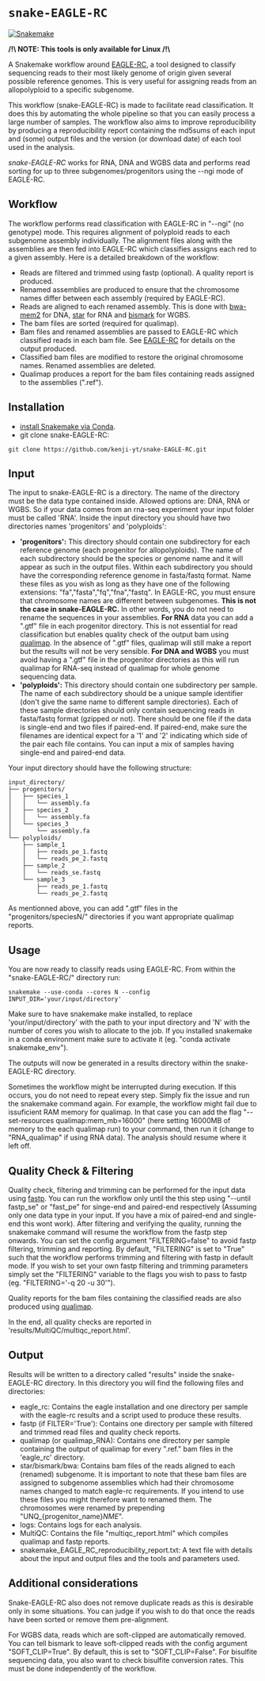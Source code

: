 # `snake-EAGLE-RC`

[![Snakemake](https://img.shields.io/badge/snakemake-≥6.3.0-brightgreen.svg)](https://snakemake.github.io)


**/!\ NOTE: This tools is only available for Linux /!\\**

A Snakemake workflow around [EAGLE-RC](https://github.com/tony-kuo/eagle?tab=readme-ov-file#eagle-rc), a tool designed to classify sequencing reads to their most likely genome of origin given several possible reference genomes. This is very useful for assigning reads from an allopolyploid to a specific subgenome. 

This workflow (snake-EAGLE-RC) is made to facilitate read classification. It does this by automating the whole pipeline so that you can easily process a large number of samples. The workflow also aims to improve reproducibility by producing a reproducibility report containing the md5sums of each input and (some) output files and the version (or download date) of each tool used in the analysis. 

*snake-EAGLE-RC* works for RNA, DNA and WGBS data and performs read sorting for up to three subgenomes/progenitors using the --ngi mode of EAGLE-RC. 

## Workflow

The workflow performs read classification with EAGLE-RC in "--ngi" (no genotype) mode. This requires alignment of polyploid reads to each subgenome assembly individually. The alignment files along with the assemblies are then fed into EAGLE-RC which classifies assigns each red to a given assembly. Here is a detailed breakdown of the workflow:
- Reads are filtered and trimmed using fastp (optional). A quality report is produced. 
- Renamed assemblies are produced to ensure that the chromosome names differ between each assembly (required by EAGLE-RC).
- Reads are aligned to each renamed assembly. This is done with [bwa-mem2](https://github.com/bwa-mem2/bwa-mem2) for DNA, [star](https://github.com/alexdobin/STAR) for RNA and [bismark](https://www.bioinformatics.babraham.ac.uk/projects/bismark/) for WGBS.  
- The bam files are sorted (required for qualimap). 
- Bam files and renamed assemblies are passed to EAGLE-RC which classified reads in each bam file. See [EAGLE-RC](https://github.com/tony-kuo/eagle?tab=readme-ov-file#eagle-rc) for details on the output produced. 
- Classified bam files are modified to restore the original chromosome names. Renamed assemblies are deleted.
- Qualimap produces a report for the bam files containing reads assigned to the assemblies (".ref"). 


## Installation 

- [install Snakemake via Conda](https://snakemake.readthedocs.io/en/stable/getting_started/installation.html).
- git clone snake-EAGLE-RC: 
```
git clone https://github.com/kenji-yt/snake-EAGLE-RC.git
```

## Input 

The input to snake-EAGLE-RC is a directory. The name of the directory must be the data type contained inside. Allowed options are: DNA, RNA or WGBS. So if your data comes from an rna-seq experiment your input folder must be called 'RNA'. 
Inside the input directory you should have two directories names 'progenitors' and 'polyploids': 
- **'progenitors':** This directory should contain one subdirectory for each reference genome (each progenitor for allopolyploids). The name of each subdirectory should be the species or genome name and it will appear as such in the output files. Within each subdirectory you should have the corresponding reference genome in fasta/fastq format. Name these files as you wish as long as they have one of the following extensions: "fa","fasta","fq","fna","fastq". In EAGLE-RC, you must ensure that chromosome names are different between subgenomes. **This is not the case in snake-EAGLE-RC.** In other words, you do not need to rename the sequences in your assemblies. **For RNA** data you can add a ".gtf" file in each progenitor directory. This is not essential for read classification but enables quality check of the output bam using [qualimap](https://github.com/EagleGenomics-cookbooks/QualiMap). In the absence of ".gtf" files, qualimap will still make a report but the results will not be very sensible. **For DNA and WGBS** you must avoid having a ".gtf" file in the progenitor directories as this will run qualimap for RNA-seq instead of qualimap for whole genome sequencing data.    
- **'polyploids':** This directory should contain one subdirectory per sample. The name of each subdirectory should be a unique sample identifier (don't give the same name to different sample directories). Each of these sample directories should only contain sequencing reads in fasta/fastq format (gzipped or not). There should be one file if the data is single-end and two files if paired-end. If paired-end, make sure the filenames are identical expect for a '1' and '2' indicating which side of the pair each file contains. You can input a mix of samples having single-end and paired-end data. 

Your input directory should have the following structure:
```
input_directory/
├── progenitors/
│   ├── species_1
│   │   └── assembly.fa
│   ├── species_2
│   │   └── assembly.fa
│   └── species_3
│       └── assembly.fa
└── polyploids/
    ├── sample_1
    │   ├── reads_pe_1.fastq
    │   └── reads_pe_2.fastq
    ├── sample_2
    │   └── reads_se.fastq
    └── sample_3
        ├── reads_pe_1.fastq
        └── reads_pe_2.fastq
```

As mentionned above, you can add ".gtf" files in the "progenitors/speciesN/" directories if you want appropriate qualimap reports. 

## Usage

You are now ready to classify reads using EAGLE-RC. From within the "snake-EAGLE-RC/" directory run:
```
snakemake --use-conda --cores N --config INPUT_DIR='your/input/directory'
```
Make sure to have snakemake make installed, to replace 'your/input/directory' with the path to your input directory and 'N' with the number of cores you wish to allocate to the job. If you installed snakemake in a conda environment make sure to activate it (eg. "conda activate snakemake_env").  

The outputs will now be generated in a results directory within the snake-EAGLE-RC directory. 

Sometimes the workflow might be interrupted during execution. If this occurs, you do not need to repeat every step. Simply fix the issue and run the snakemake command again. For example, the workflow might fail due to issuficient RAM memory for qualimap. In that case you can add the flag "--set-resources qualimap:mem_mb=16000" (here setting 16000MB of memory to the each qualimap run) to your command, then run it (change to "RNA_qualimap" if using RNA data). The analysis should resume where it left off. 

## Quality Check & Filtering

Quality check, filtering and trimming can be performed for the input data using [fastp](https://github.com/OpenGene/fastp). You can run the workflow only until the this step using "--until fastp_se" or "fast_pe" for singe-end and paired-end respectively (Assuming only one data type in your input. If you have a mix of paired-end and single-end this wont work). After filtering and verifying the quality, running the snakemake command will resume the workflow from the fastp step onwards.  You can set the config argument "FILTERING=false" to avoid fastp filtering, trimming and reporting. By default, "FILTERING" is set to "True" such that the workflow performs trimming and filtering with fastp in default mode. If you wish to set your own fastp filtering and trimming parameters simply set the "FILTERING" variable to the flags you wish to pass to fastp (eg. "FILTERING='-q 20 -u 30'"). 

Quality reports for the bam files containing the classified reads are also produced using [qualimap](http://qualimap.conesalab.org/). 

In the end, all quality checks are reported in 'results/MultiQC/multiqc_report.html'.

## Output 

Results will be written to a directory called "results" inside the snake-EAGLE-RC directory. In this directory you will find the following files and directories: 
- eagle_rc: Contains the eagle installation and one directory per sample with the eagle-rc results and a script used to produce these results.
- fastp (if FILTER='True'): Contains one directory per sample with filtered and trimmed read files and quality check reports. 
- qualimap (or qualimap_RNA): Contains one directory per sample containing the output of qualimap for every ".ref." bam files in the 'eagle_rc' directory. 
- star/bismark/bwa: Contains bam files of the reads aligned to each (renamed) subgenome. It is important to note that these bam files are assigned to subgenome assemblies which had their chromosome names changed to match eagle-rc requirements. If you intend to use these files you might therefore want to renamed them. The chromosomes were renamed by prepending "UNQ_{progenitor_name}_NME_". 
- logs: Contains logs for each analysis.
- MultiQC: Contains the file "multiqc_report.html" which compiles qualimap and fastp reports. 
- snakemake_EAGLE_RC_reproducibility_report.txt: A text file with details about the input and output files and the tools and parameters used. 

## Additional considerations

Snake-EAGLE-RC also does not remove duplicate reads as this is desirable only in some situations. You can judge if you wish to do that once the reads have been sorted or remove them pre-alignment.

For WGBS data, reads which are soft-clipped are automatically removed. You can tell bismark to leave soft-clipped reads with the config argument "SOFT_CLIP=True". By default, this is set to "SOFT_CLIP=False". 
For bisulfite sequencing data, you also want to check bisulfite conversion rates. This must be done independently of the workflow. 
